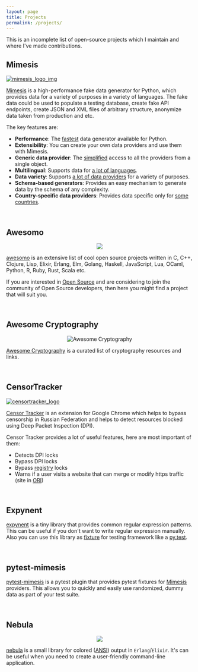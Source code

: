 ```yaml
---
layout: page
title: Projects
permalink: /projects/
---
```


This is an incomplete list of open-source projects which I maintain and where I've made contributions.

## Mimesis

[![mimesis_logo_img]][Mimesis]

[Mimesis] is a high-performance fake data generator for Python, which
provides data for a variety of purposes in a variety of languages. The
fake data could be used to populate a testing database, create fake API
endpoints, create JSON and XML files of arbitrary structure, anonymize
data taken from production and etc.

The key features are:

-   **Performance**: The [fastest] data generator available for Python.
-   **Extensibility**: You can create your own data providers and use them with Mimesis.
-   **Generic data provider**: The [simplified] access to all the providers from a single object.
-   **Multilingual**: Supports data for [a lot of languages].
-   **Data variety**: Supports [a lot of data providers] for a variety of purposes.
-   **Schema-based generators**: Provides an easy mechanism to generate data by the schema of any complexity.
-   **Country-specific data providers**: Provides data specific only for [some countries].

<br>

## Awesomo

<p align="center">
    <img src="https://raw.githubusercontent.com/lk-geimfari/awesomeo/master/artwork/a.w.e.s.o.m.e_o.png">
</p>

[awesomo] is an extensive list of cool open source projects written in С, C++, Clojure, Lisp, 
Elixir, Erlang, Elm, Golang, Haskell, JavaScript, Lua, OCaml, Python, R, Ruby, Rust, Scala etc.
          

If you are interested in [Open Source] and are considering to 
join the community of Open Source developers, then here you might find a project that will suit you.

<br>

## Awesome Cryptography

<p align="center">
  <img src="https://github.com/sobolevn/awesome-cryptography/blob/master/awesome-crypto.png?raw=true" alt="Awesome Cryptography">
</p>

[Awesome Cryptography] is a curated list of cryptography resources and links.

<br>

## CensorTracker

[![censortracker_logo]][Censor Tracker]

[Censor Tracker] is an extension for Google Chrome which helps to bypass censorship in Russian Federation 
and helps to detect resources blocked using Deep Packet Inspection (DPI).

Censor Tracker provides a lot of useful features, here are most important of them:

-   Detects DPI locks
-   Bypass DPI locks
-   Bypass [registry](https://eais.rkn.gov.ru/) locks
-   Warns if a user visits a website that can merge or modify https traffic (site in [ORI](https://97-fz.rkn.gov.ru/))

<br>

## Expynent

[expynent] is a tiny library that provides common regular expression patterns. This can be useful if you don't want to 
write regular expression manually. Also you can use this library as [fixture](https://docs.pytest.org/en/latest/fixture.html) for testing framework like a [py.test](https://docs.pytest.org/en/latest/).

<br>

## pytest-mimesis

[pytest-mimesis] is a pytest plugin that provides pytest fixtures for [Mimesis] providers. 
This allows you to quickly and easily use randomized, dummy data as part of your test suite.

<br>

## Nebula

<p align="center">
  <img src="https://raw.githubusercontent.com/lk-geimfari/nebula/master/media/logo.png">
</p>

[nebula] is a small library for colored ([ANSI]) output in `Erlang`/`Elixir`.  It's can be useful when you need 
to create a user-friendly command-line application.

[mimesis_logo_img]: https://raw.githubusercontent.com/lk-geimfari/mimesis/master/media/readme-logo.png
[fastest]: https://mimesis.name/foreword.html#performance
[simplified]: https://mimesis.name/getting_started.html#generic-provider
[a lot of languages]: https://mimesis.name/getting_started.html#locales
[a lot of data providers]: https://mimesis.name/api.html
[some countries]: https://mimesis.name/api.html#builtin-data-providers
[Mimesis]: https://github.com/lk-geimfari/mimesis
[awesomo]: https://github.com/lk-geimfari/awesomo
[Open Source]: https://en.wikipedia.org/wiki/Open-source_software
[ANSI]: https://en.wikipedia.org/wiki/ANSI_escape_code#Colors
[expynent]: https://github.com/lk-geimfari/expynent
[nebula]: https://github.com/lk-geimfari/nebula
[pytest-mimesis]: https://github.com/pytest-dev/pytest-mimesis
[Awesome Cryptography]: https://github.com/sobolevn/awesome-cryptography
[Censor Tracker]: https://github.com/roskomsvoboda/censortracker
[censortracker_logo]: https://raw.githubusercontent.com/roskomsvoboda/censortracker/master/.github/censortracker-popups.svg
